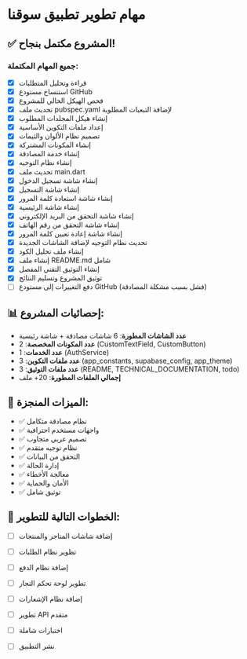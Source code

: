 # مهام تطوير تطبيق سوقنا

## ✅ المشروع مكتمل بنجاح!

### جميع المهام المكتملة:
- [x] قراءة وتحليل المتطلبات
- [x] استنساخ مستودع GitHub
- [x] فحص الهيكل الحالي للمشروع
- [x] تحديث ملف pubspec.yaml لإضافة التبعيات المطلوبة
- [x] إنشاء هيكل المجلدات المطلوب
- [x] إعداد ملفات التكوين الأساسية
- [x] تصميم نظام الألوان والثيمات
- [x] إنشاء المكونات المشتركة
- [x] إنشاء خدمة المصادقة
- [x] إنشاء نظام التوجيه
- [x] تحديث ملف main.dart
- [x] إنشاء شاشة تسجيل الدخول
- [x] إنشاء شاشة التسجيل
- [x] إنشاء شاشة استعادة كلمة المرور
- [x] إنشاء شاشة الرئيسية
- [x] إنشاء شاشة التحقق من البريد الإلكتروني
- [x] إنشاء شاشة التحقق من رقم الهاتف
- [x] إنشاء شاشة إعادة تعيين كلمة المرور
- [x] تحديث نظام التوجيه لإضافة الشاشات الجديدة
- [x] إنشاء ملف تحليل الكود
- [x] إنشاء ملف README.md شامل
- [x] إنشاء التوثيق التقني المفصل
- [x] توثيق المشروع وتسليم النتائج
- [ ] دفع التغييرات إلى مستودع GitHub (فشل بسبب مشكلة المصادقة)

## 📊 إحصائيات المشروع:
- **عدد الشاشات المطورة**: 6 شاشات مصادقة + شاشة رئيسية
- **عدد المكونات المخصصة**: 2 (CustomTextField, CustomButton)
- **عدد الخدمات**: 1 (AuthService)
- **عدد ملفات التكوين**: 3 (app_constants, supabase_config, app_theme)
- **عدد ملفات التوثيق**: 3 (README, TECHNICAL_DOCUMENTATION, todo)
- **إجمالي الملفات المطورة**: 20+ ملف

## 🎯 الميزات المنجزة:
- ✅ نظام مصادقة متكامل
- ✅ واجهات مستخدم احترافية
- ✅ تصميم عربي متجاوب
- ✅ نظام توجيه متقدم
- ✅ التحقق من البيانات
- ✅ إدارة الحالة
- ✅ معالجة الأخطاء
- ✅ الأمان والحماية
- ✅ توثيق شامل

## 🚀 الخطوات التالية للتطوير:
- [ ] إضافة شاشات المتاجر والمنتجات
- [ ] تطوير نظام الطلبات
- [ ] إضافة نظام الدفع
- [ ] تطوير لوحة تحكم التجار
- [ ] إضافة نظام الإشعارات
- [ ] تطوير API متقدم
- [ ] اختبارات شاملة
- [ ] نشر التطبيق

